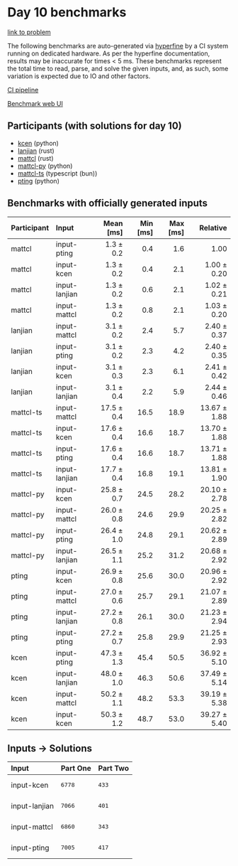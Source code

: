 # Day 10 benchmarks

[link to problem](https://adventofcode.com/2023/day/10)

The following benchmarks are auto-generated via
[hyperfine](https://github.com/sharkdp/hyperfine) by a CI system running on
dedicated hardware. As per the hyperfine documentation, results may be
inaccurate for times < 5 ms. These benchmarks represent the total time to read,
parse, and solve the given inputs, and, as such, some variation is expected due
to IO and other factors.

[CI pipeline](http://ci.papercode.net:8080/teams/main/pipelines/aoc2023)

[Benchmark web UI](https://aoc.ancalagon.black)


## Participants (with solutions for day 10)

- [kcen](https://github.com/kcen/aoc2023) (python)
- [lanjian](https://github.com/lanjian/aoc-2023) (rust)
- [mattcl](https://github.com/mattcl/aoc2023) (rust)
- [mattcl-py](https://github.com/mattcl/aoc2023-py) (python)
- [mattcl-ts](https://github.com/mattcl/aoc2023-js) (typescript (bun))
- [pting](https://github.com/pting/aoc2023) (python)


## Benchmarks with officially generated inputs

| Participant | Input | Mean [ms] | Min [ms] | Max [ms] | Relative |
|:---|:---|---:|---:|---:|---:|
| mattcl | input-pting | 1.3 ± 0.2 | 0.4 | 1.6 | 1.00 |
| mattcl | input-kcen | 1.3 ± 0.2 | 0.4 | 2.1 | 1.00 ± 0.20 |
| mattcl | input-lanjian | 1.3 ± 0.2 | 0.6 | 2.1 | 1.02 ± 0.21 |
| mattcl | input-mattcl | 1.3 ± 0.2 | 0.8 | 2.1 | 1.03 ± 0.20 |
| lanjian | input-mattcl | 3.1 ± 0.2 | 2.4 | 5.7 | 2.40 ± 0.37 |
| lanjian | input-pting | 3.1 ± 0.2 | 2.3 | 4.2 | 2.40 ± 0.35 |
| lanjian | input-kcen | 3.1 ± 0.3 | 2.3 | 6.1 | 2.41 ± 0.42 |
| lanjian | input-lanjian | 3.1 ± 0.4 | 2.2 | 5.9 | 2.44 ± 0.46 |
| mattcl-ts | input-mattcl | 17.5 ± 0.4 | 16.5 | 18.9 | 13.67 ± 1.88 |
| mattcl-ts | input-kcen | 17.6 ± 0.4 | 16.6 | 18.7 | 13.70 ± 1.88 |
| mattcl-ts | input-pting | 17.6 ± 0.4 | 16.6 | 18.7 | 13.71 ± 1.88 |
| mattcl-ts | input-lanjian | 17.7 ± 0.4 | 16.8 | 19.1 | 13.81 ± 1.90 |
| mattcl-py | input-kcen | 25.8 ± 0.7 | 24.5 | 28.2 | 20.10 ± 2.78 |
| mattcl-py | input-mattcl | 26.0 ± 0.8 | 24.6 | 29.9 | 20.25 ± 2.82 |
| mattcl-py | input-pting | 26.4 ± 1.0 | 24.8 | 29.1 | 20.62 ± 2.89 |
| mattcl-py | input-lanjian | 26.5 ± 1.1 | 25.2 | 31.2 | 20.68 ± 2.92 |
| pting | input-kcen | 26.9 ± 0.8 | 25.6 | 30.0 | 20.96 ± 2.92 |
| pting | input-mattcl | 27.0 ± 0.6 | 25.7 | 29.1 | 21.07 ± 2.89 |
| pting | input-lanjian | 27.2 ± 0.8 | 26.1 | 30.0 | 21.23 ± 2.94 |
| pting | input-pting | 27.2 ± 0.7 | 25.8 | 29.9 | 21.25 ± 2.93 |
| kcen | input-pting | 47.3 ± 1.3 | 45.4 | 50.5 | 36.92 ± 5.10 |
| kcen | input-lanjian | 48.0 ± 1.0 | 46.3 | 50.6 | 37.49 ± 5.14 |
| kcen | input-mattcl | 50.2 ± 1.1 | 48.2 | 53.3 | 39.19 ± 5.38 |
| kcen | input-kcen | 50.3 ± 1.2 | 48.7 | 53.0 | 39.27 ± 5.40 |


## Inputs -> Solutions

| Input | Part One | Part Two |
|:---|:---|:---|
|input-kcen|<pre>6778</pre>|<pre>433</pre>|
|input-lanjian|<pre>7066</pre>|<pre>401</pre>|
|input-mattcl|<pre>6860</pre>|<pre>343</pre>|
|input-pting|<pre>7005</pre>|<pre>417</pre>|